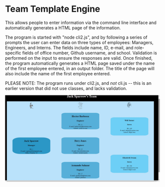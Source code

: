 # Team Template Engine

This allows people to enter information via the command line interface and automatically generates a HTML page of the information. 

The program is started with "node cli2.js", and by following a series of prompts the user can enter data on three types of employees: Managers, Engineers, and Interns.
The fields include name, ID, e-mail, and role-specific fields of office number, Github username, and school.
Validation is performed on the input to ensure the responses are valid. 
Once finished, the program automatically generates a HTML page saved under the name of the first employee entered, in an output folder. The title of the page will also include the name of the first employee entered. 

PLEASE NOTE: The program runs under cli2.js, and *not* cli.js -- this is an earlier version that did not use classes, and lacks validation. 

![Screenshot of final product](https://github.com/JEQP/TemplateEngine/blob/master/teamtemplate.jpg "Screenshot of final product")

